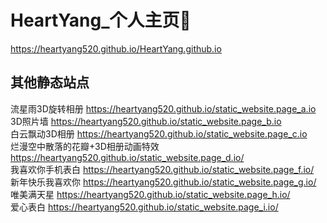 # HeartYang_个人主页🤡
https://heartyang520.github.io/HeartYang.github.io
## 其他静态站点
流星雨3D旋转相册  https://heartyang520.github.io/static_website.page_a.io  
3D照片墙  https://heartyang520.github.io/static_website.page_b.io  
白云飘动3D相册  https://heartyang520.github.io/static_website.page_c.io  
烂漫空中散落的花瓣+3D相册动画特效  https://heartyang520.github.io/static_website.page_d.io/    
我喜欢你手机表白  https://heartyang520.github.io/static_website.page_f.io/  
新年快乐我喜欢你  https://heartyang520.github.io/static_website.page_g.io/  
唯美满天星  https://heartyang520.github.io/static_website.page_h.io/  
爱心表白  https://heartyang520.github.io/static_website.page_i.io/  
